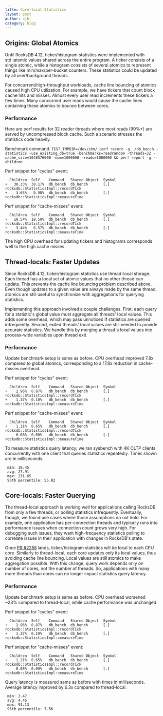 ```yaml
---
title: Core-local Statistics
layout: post
author: ajkr
category: blog
---
```


## Origins: Global Atomics

Until RocksDB 4.12, ticker/histogram statistics were implemented with std::atomic values shared across the entire program. A ticker consists of a single atomic, while a histogram consists of several atomics to represent things like min/max/per-bucket counters. These statistics could be updated by all user/background threads.

For concurrent/high-throughput workloads, cache line bouncing of atomics caused high CPU utilization. For example, we have tickers that count block cache hits and misses. Almost every user read increments these tickers a few times. Many concurrent user reads would cause the cache lines containing these atomics to bounce between cores.

### Performance

Here are perf results for 32 reader threads where most reads (99%+) are served by uncompressed block cache. Such a scenario stresses the statistics code heavily.

Benchmark command: `TEST_TMPDIR=/dev/shm/ perf record -g ./db_bench -statistics -use_existing_db=true -benchmarks=readrandom -threads=32 -cache_size=1048576000 -num=1000000 -reads=1000000 && perf report -g --children`

Perf snippet for "cycles" event:

```
  Children  Self    Command   Shared Object  Symbol
+   30.33%  30.17%  db_bench  db_bench       [.] rocksdb::StatisticsImpl::recordTick
+    3.65%   0.98%  db_bench  db_bench       [.] rocksdb::StatisticsImpl::measureTime
```

Perf snippet for "cache-misses" event:

```
  Children  Self    Command   Shared Object  Symbol
+   19.54%  19.50%  db_bench  db_bench 	     [.] rocksdb::StatisticsImpl::recordTick
+    3.44%   0.57%  db_bench  db_bench       [.] rocksdb::StatisticsImpl::measureTime
```

The high CPU overhead for updating tickers and histograms corresponds well to the high cache misses.

## Thread-locals: Faster Updates

Since RocksDB 4.12, ticker/histogram statistics use thread-local storage. Each thread has a local set of atomic values that no other thread can update. This prevents the cache line bouncing problem described above. Even though updates to a given value are always made by the same thread, atomics are still useful to synchronize with aggregations for querying statistics.

Implementing this approach involved a couple challenges. First, each query for a statistic's global value must aggregate all threads' local values. This adds some overhead, which may pass unnoticed if statistics are queried infrequently. Second, exited threads' local values are still needed to provide accurate statistics. We handle this by merging a thread's local values into process-wide variables upon thread exit.

### Performance

Update benchmark setup is same as before. CPU overhead improved 7.8x compared to global atomics, corresponding to a 17.8x reduction in cache-misses overhead.

Perf snippet for "cycles" event:

```
  Children  Self    Command   Shared Object  Symbol
+    2.96%  0.87%   db_bench  db_bench       [.] rocksdb::StatisticsImpl::recordTick
+    1.37%  0.10%   db_bench  db_bench       [.] rocksdb::StatisticsImpl::measureTime
```

Perf snippet for "cache-misses" event:

```
  Children  Self    Command   Shared Object  Symbol
+    1.21%  0.65%   db_bench  db_bench       [.] rocksdb::StatisticsImpl::recordTick
     0.08%  0.00%   db_bench  db_bench       [.] rocksdb::StatisticsImpl::measureTime
```

To measure statistics query latency, we ran sysbench with 4K OLTP clients concurrently with one client that queries statistics repeatedly. Times shown are in milliseconds.

```
 min: 18.45
 avg: 27.91
 max: 231.65
 95th percentile: 55.82
```

## Core-locals: Faster Querying

The thread-local approach is working well for applications calling RocksDB from only a few threads, or polling statistics infrequently. Eventually, though, we found use cases where those assumptions do not hold. For example, one application has per-connection threads and typically runs into performance issues when connection count grows very high. For debugging such issues, they want high-frequency statistics polling to correlate issues in their application with changes in RocksDB's state.

Once [PR #2258](https://github.com/facebook/rocksdb/pull/2258) lands, ticker/histogram statistics will be local to each CPU core. Similarly to thread-local, each core updates only its local values, thus avoiding cache line bouncing. Local values are still atomics to make aggregation possible. With this change, query work depends only on number of cores, not the number of threads. So, applications with many more threads than cores can no longer impact statistics query latency.

### Performance

Update benchmark setup is same as before. CPU overhead worsened ~23% compared to thread-local, while cache performance was unchanged.

Perf snippet for "cycles" event:

```
  Children  Self    Command   Shared Object  Symbol
+    2.96%  0.87%   db_bench  db_bench       [.] rocksdb::StatisticsImpl::recordTick
+    1.37%  0.10%   db_bench  db_bench       [.] rocksdb::StatisticsImpl::measureTime
```

Perf snippet for "cache-misses" event:

```
  Children  Self    Command   Shared Object  Symbol
+    1.21%  0.65%   db_bench  db_bench       [.] rocksdb::StatisticsImpl::recordTick
     0.08%  0.00%   db_bench  db_bench       [.] rocksdb::StatisticsImpl::measureTime
```

Query latency is measured same as before with times in milliseconds. Average latency improved by 6.3x compared to thread-local.

```
 min: 2.47
 avg: 4.45
 max: 91.13
 95th percentile: 7.56
```
